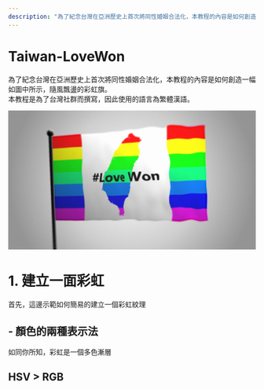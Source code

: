 ```yaml
---
description: "為了紀念台灣在亞洲歷史上首次將同性婚姻合法化，本教程的內容是如何創造一幅如圖中所示，隨風飄盪的彩虹旗。"
---
```

# Taiwan-LoveWon
為了紀念台灣在亞洲歷史上首次將同性婚姻合法化，本教程的內容是如何創造一幅如圖中所示，隨風飄盪的彩虹旗。  
本教程是為了台灣社群而撰寫，因此使用的語言為繁體漢語。

![rainbow flag](screenshots/bg.jpeg)

# 1. 建立一面彩虹 
首先，這邊示範如何簡易的建立一個彩虹紋理

## - 顏色的兩種表示法 ##

如同你所知，彩虹是一個多色漸層

## HSV > RGB
